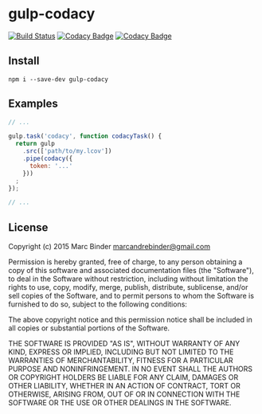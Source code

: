 # gulp-codacy
[![Build Status](https://travis-ci.org/MrBoolean/gulp-codacy.svg)](https://travis-ci.org/MrBoolean/gulp-codacy) [![Codacy Badge](https://api.codacy.com/project/badge/grade/a19a78117de845009832fe9cc432d27e)](https://www.codacy.com/app/mrboolean/gulp-codacy) [![Codacy Badge](https://api.codacy.com/project/badge/coverage/a19a78117de845009832fe9cc432d27e)](https://www.codacy.com/app/mrboolean/gulp-codacy)

## Install
```
npm i --save-dev gulp-codacy
```

## Examples
```javascript
// ...

gulp.task('codacy', function codacyTask() {
  return gulp
    .src(['path/to/my.lcov'])
    .pipe(codacy({
      token: '...'
    }))
  ;
});

// ...
```

## License
Copyright (c) 2015 Marc Binder <marcandrebinder@gmail.com>

Permission is hereby granted, free of charge, to any person obtaining a copy
of this software and associated documentation files (the "Software"), to deal
in the Software without restriction, including without limitation the rights
to use, copy, modify, merge, publish, distribute, sublicense, and/or sell
copies of the Software, and to permit persons to whom the Software is
furnished to do so, subject to the following conditions:

The above copyright notice and this permission notice shall be included in
all copies or substantial portions of the Software.

THE SOFTWARE IS PROVIDED "AS IS", WITHOUT WARRANTY OF ANY KIND, EXPRESS OR
IMPLIED, INCLUDING BUT NOT LIMITED TO THE WARRANTIES OF MERCHANTABILITY,
FITNESS FOR A PARTICULAR PURPOSE AND NONINFRINGEMENT.  IN NO EVENT SHALL THE
AUTHORS OR COPYRIGHT HOLDERS BE LIABLE FOR ANY CLAIM, DAMAGES OR OTHER
LIABILITY, WHETHER IN AN ACTION OF CONTRACT, TORT OR OTHERWISE, ARISING FROM,
OUT OF OR IN CONNECTION WITH THE SOFTWARE OR THE USE OR OTHER DEALINGS IN
THE SOFTWARE.
